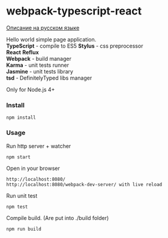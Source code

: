 # webpack-typescript-react
[Описание на русском языке](readme_ru.md)     

Hello world simple page application.  
**TypeScript** - compile to ES5
**Stylus** - css preprocessor  
**React** **Reflux**  
**Webpack** - build manager  
**Karma** - unit tests runner  
**Jasmine** - unit tests library  
**tsd** - DefinitelyTyped libs manager  

Only for Node.js 4+
### Install
```
npm install
```

### Usage
Run http server + watcher
```
npm start
```

Open in your browser
```
http://localhost:8080/  
http://localhost:8080/webpack-dev-server/ with live reload
```

Run unit test
```
npm test
```

Compile build. (Are put into ./build folder)
```
npm run build
```
